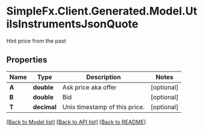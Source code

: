 # SimpleFx.Client.Generated.Model.UtilsInstrumentsJsonQuote
Hint price from the past
## Properties

Name | Type | Description | Notes
------------ | ------------- | ------------- | -------------
**A** | **double** | Ask price aka offer | [optional] 
**B** | **double** | Bid | [optional] 
**T** | **decimal** | Unix timestamp of this price. | [optional] 

[[Back to Model list]](../README.md#documentation-for-models) [[Back to API list]](../README.md#documentation-for-api-endpoints) [[Back to README]](../README.md)

